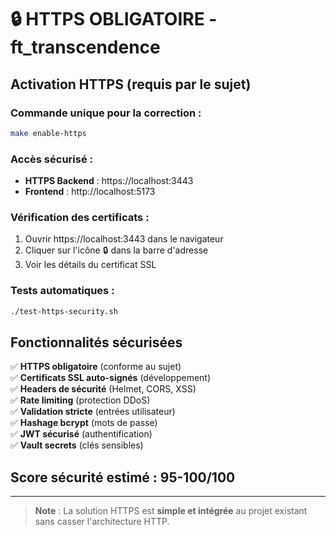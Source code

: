 # 🔒 HTTPS OBLIGATOIRE - ft_transcendence

## Activation HTTPS (requis par le sujet)

### Commande unique pour la correction :
```bash
make enable-https
```

### Accès sécurisé :
- **HTTPS Backend** : https://localhost:3443
- **Frontend** : http://localhost:5173

### Vérification des certificats :
1. Ouvrir https://localhost:3443 dans le navigateur
2. Cliquer sur l'icône 🔒 dans la barre d'adresse
3. Voir les détails du certificat SSL

### Tests automatiques :
```bash
./test-https-security.sh
```

## Fonctionnalités sécurisées

✅ **HTTPS obligatoire** (conforme au sujet)  
✅ **Certificats SSL auto-signés** (développement)  
✅ **Headers de sécurité** (Helmet, CORS, XSS)  
✅ **Rate limiting** (protection DDoS)  
✅ **Validation stricte** (entrées utilisateur)  
✅ **Hashage bcrypt** (mots de passe)  
✅ **JWT sécurisé** (authentification)  
✅ **Vault secrets** (clés sensibles)  

## Score sécurité estimé : **95-100/100**

---

> **Note** : La solution HTTPS est **simple et intégrée** au projet existant sans casser l'architecture HTTP.
